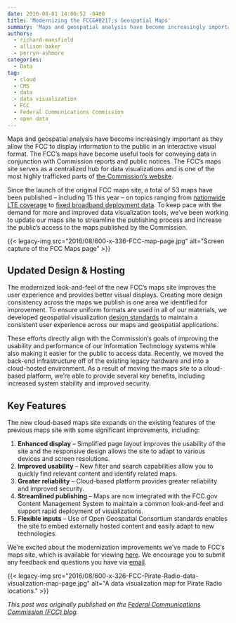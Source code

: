 ```yaml
---
date: 2016-08-01 14:00:52 -0400
title: 'Modernizing the FCC&#8217;s Geospatial Maps'
summary: 'Maps and geospatial analysis have become increasingly important as they allow the FCC to display information to the public in an interactive visual format. The FCC&rsquo;s maps have become useful tools for conveying data in conjunction with Commission reports and public notices. The FCC&rsquo;s maps site serves as a centralized hub for data visualizations and'
authors:
  - richard-mansfield
  - allison-baker
  - perryn-ashmore
categories:
  - Data
tag:
  - cloud
  - CMS
  - data
  - data visualization
  - FCC
  - Federal Communications Commission
  - open data
---
```


Maps and geospatial analysis have become increasingly important as they allow the FCC to display information to the public in an interactive visual format. The FCC’s maps have become useful tools for conveying data in conjunction with Commission reports and public notices. The FCC’s maps site serves as a centralized hub for data visualizations and is one of the most highly trafficked parts of [the Commission’s website](https://www.fcc.gov/).

Since the launch of the original FCC maps site, a total of 53 maps have been published – including 15 this year – on topics ranging from [nationwide LTE coverage](https://www.fcc.gov/reports-research/maps/nationwide-lte-coverage-july-2015) to [fixed broadband deployment data](https://www.fcc.gov/reports-research/maps/bpr-2016-fixed-25mbps-3mbps-deployment). To keep pace with the demand for more and improved data visualization tools, we’ve been working to update our maps site to streamline the publishing process and increase the public’s access to the maps published by the Commission.

{{< legacy-img src="2016/08/600-x-336-FCC-map-page.jpg" alt="Screen capture of the FCC Maps page" >}}

## Updated Design & Hosting

The modernized look-and-feel of the new FCC’s maps site improves the user experience and provides better visual displays. Creating more design consistency across the maps we publish is one area we identified for improvement. To ensure uniform formats are used in all of our materials, we developed geospatial visualization [design standards](http://fcc.github.io/design-standards/) to maintain a consistent user experience across our maps and geospatial applications.

These efforts directly align with the Commission’s goals of improving the usability and performance of our Information Technology systems while also making it easier for the public to access data. Recently, we moved the back-end infrastructure off of the existing legacy hardware and into a cloud-hosted environment. As a result of moving the maps site to a cloud-based platform, we’re able to provide several key benefits, including increased system stability and improved security.

## Key Features

The new cloud-based maps site expands on the existing features of the previous maps site with some significant improvements, including:

  1. **Enhanced display** &#8211; Simplified page layout improves the usability of the site and the responsive design allows the site to adapt to various devices and screen resolutions.
  2. **Improved usability** &#8211; New filter and search capabilities allow you to quickly find relevant content and identify related maps.
  3. **Greater reliability** – Cloud-based platform provides greater reliability and improved security.
  4. **Streamlined publishing** &#8211; Maps are now integrated with the FCC.gov Content Management System to maintain a common look-and-feel and support rapid deployment of visualizations.
  5. **Flexible inputs** &#8211; Use of Open Geospatial Consortium standards enables the site to embed externally hosted content and easily adapt to new technologies.

We’re excited about the modernization improvements we’ve made to FCC’s maps site, which is available for viewing [here](https://www.fcc.gov/reports-research/maps). We encourage you to submit any feedback and questions you have via [email](mailto:maps@fcc.gov).

{{< legacy-img src="2016/08/600-x-326-FCC-Pirate-Radio-data-visualization-map-page.jpg" alt="A data visualization map for Pirate Radio locations." >}}

_This post was originally published on the [Federal Communications Commission (FCC) blog](https://www.fcc.gov/news-events/blog)._